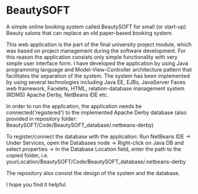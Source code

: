 # BeautySOFT
A simple online booking system called BeautySOFT for small (or start-up) Beauty salons that can replace an old paper-based booking system.

This web application is the part of the final university project module, which was based on project management during the software development.
For this reason the application consists only simple functionality with very simple user interface form. 
I have developed the application by using Java programming language and Model-View-Controller architecture pattern that facilitates the
separation of the system. 
The system has been implemented by using several technologies including Java EE, EJBs, JavaServer Faces web framework, Facelets, HTML, 
relation-database management system (RDMS) Apache Derby, NetBeans IDE etc.

In order to run the application, the application needs be connected('registered') to the implemented Apache Derby database (also provided 
in repository folder: BeautySOFT/Code/BeautySOFT_database/.netbeans-derby)

To register/connect the database with the application:
Run NetBeans IDE ->
Under Services, open the Databases node ->
Right-click on Java DB and select properties ->
In the Database Location field, enter the path to the copied folder, i.e. yourLocation/BeautySOFT/Code/BeautySOFT_database/.netbeans-derby

The repository also consist the design of the system and the database.

I hope you find it helpful.


